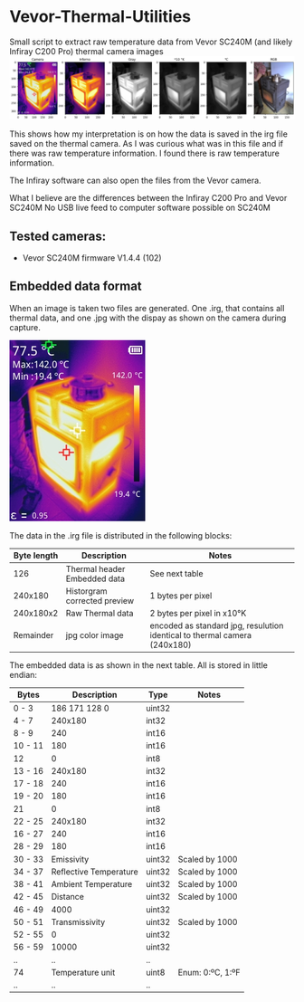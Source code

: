 # Vevor-Thermal-Utilities
Small script to extract raw temperature data from Vevor SC240M (and likely Infiray C200 Pro) thermal camera images
![Extraction examples](https://github.com/jelle737/Vevor-Thermal-Utilities/raw/main/docs/img/output_example.png)

This shows how my interpretation is on how the data is saved in the irg file saved on the thermal camera. As I was curious what was in this file and if there was raw temperature information. I found there is raw temperature information.

The Infiray software can also open the files from the Vevor camera.

What I believe are the differences between the Infiray C200 Pro and Vevor SC240M
No USB live feed to computer software possible on SC240M

## Tested cameras:

- Vevor SC240M firmware V1.4.4 (102)

## Embedded data format

When an image is taken two files are generated. One .irg, that contains all thermal data, and one .jpg with the dispay as shown on the camera during capture.

![Camera Preview](https://github.com/jelle737/Vevor-Thermal-Utilities/raw/main/examples/samples/230201152910.jpg)

The data in the .irg file is distributed in the following blocks: 

| Byte length | Description | Notes |
| --- | --- | --- |
| 126 | Thermal header Embedded data | See next table |
| 240x180 | Historgram corrected preview | 1 bytes per pixel |
| 240x180x2 | Raw Thermal data | 2 bytes per pixel in x10°K |
| Remainder | jpg color image | encoded as standard jpg, resulution identical to thermal camera (240x180) |

The embedded data is as shown in the next table. All is stored in little endian:

| Bytes | Description | Type | Notes |
| --- | --- | --- | --- |
| 0 - 3 | 186 171 128   0 | uint32 | |
| 4 - 7 | 240x180 | int32 |  |
| 8 - 9 | 240 | int16 |  |
| 10 - 11 | 180 | int16 |  |
| 12 | 0 | int8 |  |
| 13 - 16 | 240x180 | int32 |  |
| 17 - 18 | 240 | int16 |  |
| 19 - 20 | 180 | int16 |  |
| 21 | 0 | int8 |  |
| 22 - 25 | 240x180 | int32 |  |
| 16 - 27 | 240 | int16 |  |
| 28 - 29 | 180 | int16 |  |
| 30 - 33 | Emissivity | uint32 | Scaled by 1000 |
| 34 - 37 | Reflective Temperature | uint32 | Scaled by 1000 |
| 38 - 41 | Ambient Temperature | uint32 | Scaled by 1000 |
| 42 - 45 | Distance | uint32 | Scaled by 1000 |
| 46 - 49 | 4000 | uint32 | |
| 50 - 51 | Transmissivity | uint32 | Scaled by 1000 |
| 52 - 55 | 0 | uint32 | |
| 56 - 59 | 10000 | uint32 | |
| .. | .. | .. | |
| 74 | Temperature unit | uint8 | Enum: 0:ºC, 1:ºF |
| .. | .. | .. | |

